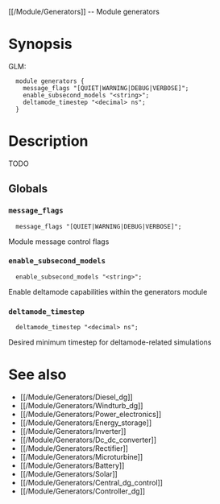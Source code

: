 [[/Module/Generators]] -- Module generators

# Synopsis

GLM:

~~~
  module generators {
    message_flags "[QUIET|WARNING|DEBUG|VERBOSE]";
    enable_subsecond_models "<string>";
    deltamode_timestep "<decimal> ns";
  }
~~~

# Description

TODO

## Globals

### `message_flags`
~~~
  message_flags "[QUIET|WARNING|DEBUG|VERBOSE]";
~~~

Module message control flags

### `enable_subsecond_models`
~~~
  enable_subsecond_models "<string>";
~~~

Enable deltamode capabilities within the generators module

### `deltamode_timestep`
~~~
  deltamode_timestep "<decimal> ns";
~~~

Desired minimum timestep for deltamode-related simulations

# See also
* [[/Module/Generators/Diesel_dg]]
* [[/Module/Generators/Windturb_dg]]
* [[/Module/Generators/Power_electronics]]
* [[/Module/Generators/Energy_storage]]
* [[/Module/Generators/Inverter]]
* [[/Module/Generators/Dc_dc_converter]]
* [[/Module/Generators/Rectifier]]
* [[/Module/Generators/Microturbine]]
* [[/Module/Generators/Battery]]
* [[/Module/Generators/Solar]]
* [[/Module/Generators/Central_dg_control]]
* [[/Module/Generators/Controller_dg]]

